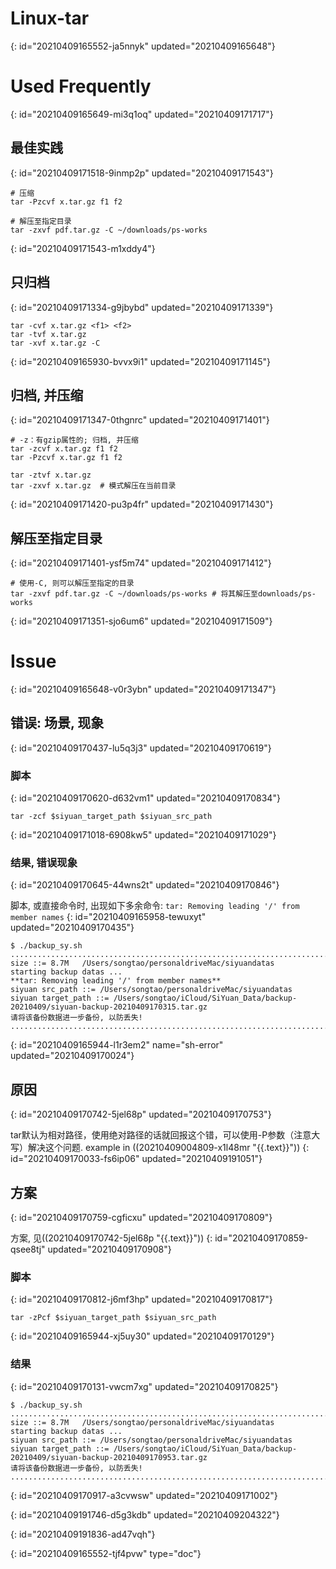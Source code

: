 # Linux-tar
{: id="20210409165552-ja5nnyk" updated="20210409165648"}

# Used Frequently
{: id="20210409165649-mi3q1oq" updated="20210409171717"}

## 最佳实践
{: id="20210409171518-9inmp2p" updated="20210409171543"}

```
# 压缩
tar -Pzcvf x.tar.gz f1 f2

# 解压至指定目录
tar -zxvf pdf.tar.gz -C ~/downloads/ps-works

```
{: id="20210409171543-m1xddy4"}

## 只归档
{: id="20210409171334-g9jbybd" updated="20210409171339"}

```
tar -cvf x.tar.gz <f1> <f2>
tar -tvf x.tar.gz 
tar -xvf x.tar.gz -C 
```
{: id="20210409165930-bvvx9i1" updated="20210409171145"}

## 归档, 并压缩
{: id="20210409171347-0thgnrc" updated="20210409171401"}

```
# -z：有gzip属性的; 归档, 并压缩
tar -zcvf x.tar.gz f1 f2
tar -Pzcvf x.tar.gz f1 f2

tar -ztvf x.tar.gz
tar -zxvf x.tar.gz  # 模式解压在当前目录
```
{: id="20210409171420-pu3p4fr" updated="20210409171430"}

## 解压至指定目录
{: id="20210409171401-ysf5m74" updated="20210409171412"}

```
# 使用-C, 则可以解压至指定的目录
tar -zxvf pdf.tar.gz -C ~/downloads/ps-works # 将其解压至downloads/ps-works

```
{: id="20210409171351-sjo6um6" updated="20210409171509"}

# Issue
{: id="20210409165648-v0r3ybn" updated="20210409171347"}

## 错误: 场景, 现象
{: id="20210409170437-lu5q3j3" updated="20210409170619"}

### 脚本
{: id="20210409170620-d632vm1" updated="20210409170834"}

```
tar -zcf $siyuan_target_path $siyuan_src_path
```
{: id="20210409171018-6908kw5" updated="20210409171029"}

### 结果, 错误现象
{: id="20210409170645-44wns2t" updated="20210409170846"}

脚本, 或直接命令时, 出现如下多余命令: `tar: Removing leading '/' from member names`
{: id="20210409165958-tewuxyt" updated="20210409170435"}

```
$ ./backup_sy.sh
............................................................................
size ::= 8.7M	/Users/songtao/personaldriveMac/siyuandatas
starting backup datas ...
**tar: Removing leading '/' from member names**
siyuan src_path ::= /Users/songtao/personaldriveMac/siyuandatas
siyuan target_path ::= /Users/songtao/iCloud/SiYuan_Data/backup-20210409/siyuan-backup-20210409170315.tar.gz
请将该备份数据进一步备份, 以防丢失!
............................................................................
```
{: id="20210409165944-l1r3em2" name="sh-error" updated="20210409170024"}

## 原因
{: id="20210409170742-5jel68p" updated="20210409170753"}

tar默认为相对路径，使用绝对路径的话就回报这个错，可以使用-P参数（注意大写）解决这个问题. example in ((20210409004809-x1l48mr "{{.text}}"))
{: id="20210409170033-fs6ip06" updated="20210409191051"}

## 方案
{: id="20210409170759-cgficxu" updated="20210409170809"}

方案, 见((20210409170742-5jel68p "{{.text}}"))
{: id="20210409170859-qsee8tj" updated="20210409170908"}

### 脚本
{: id="20210409170812-j6mf3hp" updated="20210409170817"}

```
tar -zPcf $siyuan_target_path $siyuan_src_path
```
{: id="20210409165944-xj5uy30" updated="20210409170129"}

### 结果
{: id="20210409170131-vwcm7xg" updated="20210409170825"}

```
$ ./backup_sy.sh
............................................................................
size ::= 8.7M	/Users/songtao/personaldriveMac/siyuandatas
starting backup datas ...
siyuan src_path ::= /Users/songtao/personaldriveMac/siyuandatas
siyuan target_path ::= /Users/songtao/iCloud/SiYuan_Data/backup-20210409/siyuan-backup-20210409170953.tar.gz
请将该备份数据进一步备份, 以防丢失!
............................................................................

```
{: id="20210409170917-a3cvwsw" updated="20210409171002"}

{: id="20210409191746-d5g3kdb" updated="20210409204322"}

{: id="20210409191836-ad47vqh"}


{: id="20210409165552-tjf4pvw" type="doc"}
